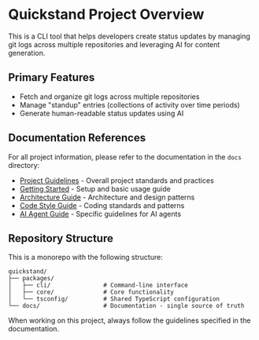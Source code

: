 # Quickstand Project Overview

This is a CLI tool that helps developers create status updates by managing git logs across multiple repositories and leveraging AI for content generation.

## Primary Features

- Fetch and organize git logs across multiple repositories
- Manage "standup" entries (collections of activity over time periods)
- Generate human-readable status updates using AI

## Documentation References

For all project information, please refer to the documentation in the `docs` directory:

- [Project Guidelines](../../docs/project-guidelines.md) - Overall project standards and practices
- [Getting Started](../../docs/getting-started.md) - Setup and basic usage guide
- [Architecture Guide](../../docs/architecture.md) - Architecture and design patterns
- [Code Style Guide](../../docs/code-style-guide.md) - Coding standards and patterns
- [AI Agent Guide](../../docs/ai-agent-guide.md) - Specific guidelines for AI agents

## Repository Structure

This is a monorepo with the following structure:

```
quickstand/
├── packages/
│   ├── cli/               # Command-line interface
│   ├── core/              # Core functionality 
│   └── tsconfig/          # Shared TypeScript configuration
└── docs/                  # Documentation - single source of truth
```

When working on this project, always follow the guidelines specified in the documentation. 